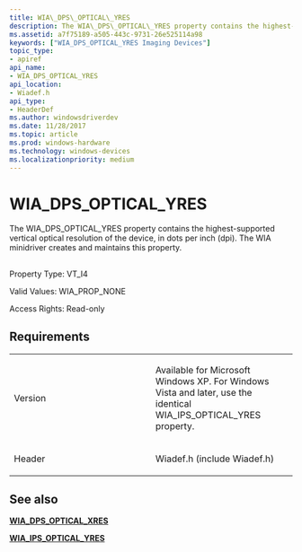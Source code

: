 ```yaml
---
title: WIA\_DPS\_OPTICAL\_YRES
description: The WIA\_DPS\_OPTICAL\_YRES property contains the highest-supported vertical optical resolution of the device, in dots per inch (dpi). The WIA minidriver creates and maintains this property.
ms.assetid: a7f75189-a505-443c-9731-26e525114a98
keywords: ["WIA_DPS_OPTICAL_YRES Imaging Devices"]
topic_type:
- apiref
api_name:
- WIA_DPS_OPTICAL_YRES
api_location:
- Wiadef.h
api_type:
- HeaderDef
ms.author: windowsdriverdev
ms.date: 11/28/2017
ms.topic: article
ms.prod: windows-hardware
ms.technology: windows-devices
ms.localizationpriority: medium
---
```


# WIA\_DPS\_OPTICAL\_YRES


The WIA\_DPS\_OPTICAL\_YRES property contains the highest-supported vertical optical resolution of the device, in dots per inch (dpi). The WIA minidriver creates and maintains this property.

## <span id="ddk_wia_dps_optical_yres_si"></span><span id="DDK_WIA_DPS_OPTICAL_YRES_SI"></span>


Property Type: VT\_I4

Valid Values: WIA\_PROP\_NONE

Access Rights: Read-only

Requirements
------------

<table>
<colgroup>
<col width="50%" />
<col width="50%" />
</colgroup>
<tbody>
<tr class="odd">
<td><p>Version</p></td>
<td><p>Available for Microsoft Windows XP. For Windows Vista and later, use the identical WIA_IPS_OPTICAL_YRES property.</p></td>
</tr>
<tr class="even">
<td><p>Header</p></td>
<td>Wiadef.h (include Wiadef.h)</td>
</tr>
</tbody>
</table>

## <span id="see_also"></span>See also


[**WIA\_DPS\_OPTICAL\_XRES**](wia-dps-optical-xres.md)

[**WIA\_IPS\_OPTICAL\_YRES**](wia-ips-optical-yres.md)

 

 






